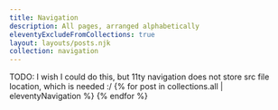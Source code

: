 ```yaml
---
title: Navigation
description: All pages, arranged alphabetically
eleventyExcludeFromCollections: true
layout: layouts/posts.njk
collection: navigation
---
```


TODO: I wish I could do this, but 11ty navigation does not store src file location, which is needed :/
{% for post in collections.all | eleventyNavigation %}
{% endfor %}

